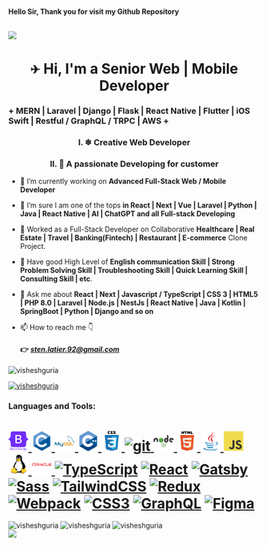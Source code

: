 **Hello Sir, Thank you for visit my Github Repository** <br/><br/>


<image src="https://user-images.githubusercontent.com/121865744/216858239-f31d02be-1731-4a75-9277-2fcff3994a1f.png" />
<span><h1 align="center"><small>✈</small> Hi, I'm a Senior <b>Web | Mobile Developer</b><h3>+ MERN | Laravel | Django | Flask | React Native | Flutter | iOS Swift | Restful / GraphQL / TRPC | AWS +</h2></h3><span>
<h3 align="center">I. ❄ Creative Web Developer</h3>
<h3 align="center">II. 🚀 A passionate Developing for customer</h3>


- 🎄 I’m currently working on **Advanced Full-Stack Web / Mobile Developer**

- 🌱 I’m sure I am one of the tops **in React | Next | Vue | Laravel | Python | Java | React Native | AI | ChatGPT and all Full-stack Developing**

- 👯 Worked as a Full-Stack Developer on Collaborative **Healthcare | Real Estate | Travel | Banking(Fintech) | Restaurant | E-commerce** Clone Project. 

- 🤝 Have good High Level of **English communication Skill | Strong Problem Solving Skill | Troubleshooting Skill | Quick Learning Skill | Consulting Skill | etc**. 

- 💬 Ask me about **React | Next | Javascript / TypeScript | CSS 3 | HTML5 | PHP 8.0 | Laravel | Node.js | NestJs | React Native | Java | Kotlin | SpringBoot | Python | Django and so on**

- 📫 How to reach me 👇 <h4>👉<i> **sten.latier.92@gmail.com** </i></h4>



<p align="left"> <img src="https://komarev.com/ghpvc/?username=jurkian&label=Profile%20views&color=0e75b6&style=flat" alt="visheshguria" /> </p>

<p align="left"> <a href="https://github.com/ryo-ma/github-profile-trophy"><img src="https://github-profile-trophy.vercel.app/?username=jurkian" alt="visheshguria" /></a> </p>


<h3 align="left">Languages and Tools:</h3>
<h1 align="left"> 
  <a href="https://getbootstrap.com" target="_blank" rel="noreferrer"> <img src="https://raw.githubusercontent.com/devicons/devicon/master/icons/bootstrap/bootstrap-plain-wordmark.svg" alt="bootstrap" width="40" height="40"/> </a> 
  <a href="https://www.cprogramming.com/" target="_blank" rel="noreferrer"> <img src="https://raw.githubusercontent.com/devicons/devicon/master/icons/c/c-original.svg" alt="c" width="40" height="40"/> </a> 
  <a href="https://www.mysql.com/" target="_blank" rel="noreferrer"> <img src="https://raw.githubusercontent.com/devicons/devicon/master/icons/mysql/mysql-original-wordmark.svg" alt="mysql" width="40" height="40"/> </a> 
  <a href="https://www.w3schools.com/cpp/" target="_blank" rel="noreferrer"> <img src="https://raw.githubusercontent.com/devicons/devicon/master/icons/cplusplus/cplusplus-original.svg" alt="cplusplus" width="40" height="40"/> </a> 
  <a href="https://www.w3schools.com/css/" target="_blank" rel="noreferrer"> <img src="https://raw.githubusercontent.com/devicons/devicon/master/icons/css3/css3-original-wordmark.svg" alt="css3" width="40" height="40"/> </a> <a href="https://git-scm.com/" target="_blank" rel="noreferrer"> <img src="https://www.vectorlogo.zone/logos/git-scm/git-scm-icon.svg" alt="git" width="40" height="40"/> </a> 
  <a href="https://nodejs.org" target="_blank" rel="noreferrer"> <img src="https://raw.githubusercontent.com/devicons/devicon/master/icons/nodejs/nodejs-original-wordmark.svg" alt="nodejs" width="40" height="40"/> </a> 
  <a href="https://www.w3.org/html/" target="_blank" rel="noreferrer"> <img src="https://raw.githubusercontent.com/devicons/devicon/master/icons/html5/html5-original-wordmark.svg" alt="html5" width="40" height="40"/> </a> 
  <a href="https://www.java.com" target="_blank" rel="noreferrer"> <img src="https://raw.githubusercontent.com/devicons/devicon/master/icons/java/java-original.svg" alt="java" width="40" height="40"/> </a> 
  <a href="https://developer.mozilla.org/en-US/docs/Web/JavaScript" target="_blank" rel="noreferrer"> <img src="https://raw.githubusercontent.com/devicons/devicon/master/icons/javascript/javascript-original.svg" alt="javascript" width="40" height="40"/> </a> 
  <a href="https://www.linux.org/" target="_blank" rel="noreferrer"> <img src="https://raw.githubusercontent.com/devicons/devicon/master/icons/linux/linux-original.svg" alt="linux" width="40" height="40"/> </a> 
  <a href="https://www.oracle.com/" target="_blank" rel="noreferrer"> <img src="https://raw.githubusercontent.com/devicons/devicon/master/icons/oracle/oracle-original.svg" alt="oracle" width="40" height="40"/> </a> 
<a href="https://www.typescriptlang.org/" target="_blank" rel="noreferrer"><img src="https://raw.githubusercontent.com/danielcranney/readme-generator/main/public/icons/skills/typescript-colored.svg" width="36" height="36" alt="TypeScript" /></a>
<a href="https://reactjs.org/" target="_blank" rel="noreferrer"><img src="https://raw.githubusercontent.com/danielcranney/readme-generator/main/public/icons/skills/react-colored.svg" width="36" height="36" alt="React" /></a>
<a href="https://www.gatsbyjs.com/" target="_blank" rel="noreferrer"><img src="https://raw.githubusercontent.com/danielcranney/readme-generator/main/public/icons/skills/gatsby-colored.svg" width="36" height="36" alt="Gatsby" /></a>
<a href="https://sass-lang.com/" target="_blank" rel="noreferrer"><img src="https://raw.githubusercontent.com/danielcranney/readme-generator/main/public/icons/skills/sass-colored.svg" width="36" height="36" alt="Sass" /></a>
<a href="https://tailwindcss.com/" target="_blank" rel="noreferrer"><img src="https://raw.githubusercontent.com/danielcranney/readme-generator/main/public/icons/skills/tailwindcss-colored.svg" width="36" height="36" alt="TailwindCSS" /></a>
<a href="https://redux.js.org/" target="_blank" rel="noreferrer"><img src="https://raw.githubusercontent.com/danielcranney/readme-generator/main/public/icons/skills/redux-colored.svg" width="36" height="36" alt="Redux" /></a>
<a href="https://webpack.js.org/" target="_blank" rel="noreferrer"><img src="https://raw.githubusercontent.com/danielcranney/readme-generator/main/public/icons/skills/webpack-colored.svg" width="36" height="36" alt="Webpack" /></a>
<a href="https://www.w3.org/TR/CSS/#css" target="_blank" rel="noreferrer"><img src="https://raw.githubusercontent.com/danielcranney/readme-generator/main/public/icons/skills/css3-colored.svg" width="36" height="36" alt="CSS3" /></a>
<a href="https://graphql.org/" target="_blank" rel="noreferrer"><img src="https://raw.githubusercontent.com/danielcranney/readme-generator/main/public/icons/skills/graphql-colored.svg" width="36" height="36" alt="GraphQL" /></a>
<a href="https://www.figma.com/" target="_blank" rel="noreferrer"><img src="https://raw.githubusercontent.com/danielcranney/readme-generator/main/public/icons/skills/figma-colored.svg" width="36" height="36" alt="Figma" /></a></h1>

<img  width="31%" align="start" src="https://github-readme-stats.vercel.app/api?username=wonderfuldev0810&bg_color=&show_icons=true&locale=en" alt="visheshguria" /> 
<img  width="31%" align="start" height="" src="https://github-readme-streak-stats.herokuapp.com/?user=jurkian" alt="visheshguria" /> 
<img  width="31%" align="start" height="150" src="https://github-readme-stats.vercel.app/api/top-langs?username=jurkian&show_icons=true&locale=en&layout=compact" alt="visheshguria" /> <br/>

<!--<a href="https://github.com/wonderfuldev0810/github-readme-activity-graph"><img alt="Michael Coffman's Activity Graph" src="https://github-readme-activity-graph.cyclic.app/graph?username=wonderfuldev0810&bg_color=&color=5BCDEC&line=5BCDEC&point=FFFFFF&hide_border=true" /></a>

The more detail : -->
<!--<img align="left" alt="Coding" width="200" height="200" src="https://user-images.githubusercontent.com/121865744/216858882-8824e85c-3524-44ca-8c0f-66d67a3c84c3.png"
">-->
<img src="https://user-images.githubusercontent.com/121865744/216858882-8824e85c-3524-44ca-8c0f-66d67a3c84c3.png">



